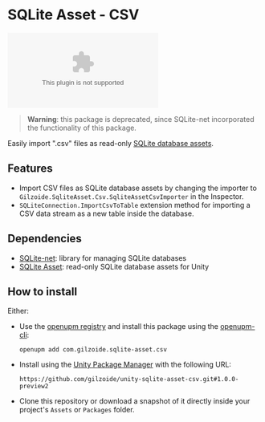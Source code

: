 # SQLite Asset - CSV
[![openupm](https://img.shields.io/npm/v/com.gilzoide.sqlite-asset.csv?label=openupm&registry_uri=https://package.openupm.com)](https://openupm.com/packages/com.gilzoide.sqlite-asset.csv/)

> **Warning**: this package is deprecated, since SQLite-net incorporated the functionality of this package.

Easily import ".csv" files as read-only [SQLite database assets](https://github.com/gilzoide/unity-sqlite-asset).


## Features
- Import CSV files as SQLite database assets by changing the importer to `Gilzoide.SqliteAsset.Csv.SqliteAssetCsvImporter` in the Inspector.
- `SQLiteConnection.ImportCsvToTable` extension method for importing a CSV data stream as a new table inside the database.


## Dependencies
- [SQLite-net](https://github.com/gilzoide/unity-sqlite-net): library for managing SQLite databases
- [SQLite Asset](https://github.com/gilzoide/unity-sqlite-asset): read-only SQLite database assets for Unity


## How to install
Either:
- Use the [openupm registry](https://openupm.com/) and install this package using the [openupm-cli](https://github.com/openupm/openupm-cli):
  ```
  openupm add com.gilzoide.sqlite-asset.csv
  ```
- Install using the [Unity Package Manager](https://docs.unity3d.com/Manual/upm-ui-giturl.html) with the following URL:
  ```
  https://github.com/gilzoide/unity-sqlite-asset-csv.git#1.0.0-preview2
  ```
- Clone this repository or download a snapshot of it directly inside your project's `Assets` or `Packages` folder.

